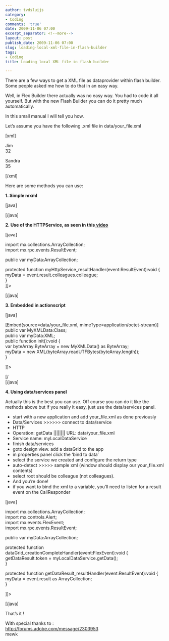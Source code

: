```yaml
---
author: tvdsluijs
category:
- Coding
comments: 'true'
date: 2009-11-06 07:00
excerpt_separator: <!--more-->
layout: post
publish_date: 2009-11-06 07:00
slug: loading-local-xml-file-in-flash-builder
tags:
- Coding
title: Loading local XML file in flash builder

---
```

There are a few ways to get a XML file as dataprovider within flash builder.
Some people asked me how to do that in an easy way.  
  
Well, in Flex Builder there actually was no easy way. You had to code it all
yourself. But with the new Flash Builder you can do it pretty much
automatically.  
  
In this small manual I will tell you how.  
  
  
  
Let’s assume you have the following .xml file in data/your_file.xml  
  
[xml]  
  
  
  
Jim  
32  
  
  
Sandra  
35  
  
  
[/xml]  
  
  
Here are some methods you can use:  
  
 **1\. Simple mxml**  
  
[java]  
  
  
  
[/java]  
  
  
 **2\. Use of the HTTPService, as seen in this**[
**video**](http://www.adobe.com/devnet/flex/videotraining/flex4beta/xml/fiaw_v1_08.html
"Video of Flash Builder HTTPService")  
  
[java]  
  
  
  
  
import mx.collections.ArrayCollection;  
import mx.rpc.events.ResultEvent;  
  
public var myData:ArrayCollection;  
  
protected function myHttpService_resultHandler(event:ResultEvent):void {  
myData = event.result.colleagues.colleague;  
}  
]]>  
  
  
  
  
  
[/java]  
  
  
 **3\. Embedded in actionscript**  
  
[java]  
  
  
  
  
[Embed(source=data/your_file.xml, mimeType=application/octet-stream)]  
public var MyXMLData:Class;  
public var myData:XML;  
public function init():void {  
var byteArray:ByteArray = new MyXMLData() as ByteArray;  
myData = new XML(byteArray.readUTFBytes(byteArray.length));  
}  
  
]]>  
  
  
[/  
[/java]  
  
  
 **4\. Using data/services panel**  
  
Actually this is the best you can use. Off course you can do it like the
methods above but if you really it easy, just use the data/services panel.

  * start with a new application and add your_file.xml as done previously
  * Data/Services >>>>>> connect to data/service
  * HTTP
  * Operation: getData |||||||| URL: data/your_file.xml
  * Service name: myLocalDataService
  * finish data/services
  * goto design view. add a dataGrid to the app
  * in properties panel click the ‘bind to data’
  * select the service we created and configure the return type
  * auto-detect >>>>> sample xml (window should display our your_file.xml contents)
  * select root should be colleague (not colleagues).
  * And you’re done!
  * if you want to bind the xml to a variable, you’ll need to listen for a result event on the CallResponder

[java]  
  
  
  
  
import mx.collections.ArrayCollection;  
import mx.controls.Alert;  
import mx.events.FlexEvent;  
import mx.rpc.events.ResultEvent;  
  
public var myData:ArrayCollection;  
  
protected function dataGrid_creationCompleteHandler(event:FlexEvent):void {  
getDataResult.token = myLocalDataService.getData();  
}  
  
protected function getDataResult_resultHandler(event:ResultEvent):void {  
myData = event.result as ArrayCollection;  
}  
  
]]>  
  
  
  
  
  
  
  
  
  
  
  
  
  
[/java]  
  
  
That’s it !  
  
  
  
  
With special thanks to :  
<http://forums.adobe.com/message/2303953>  
mewk

